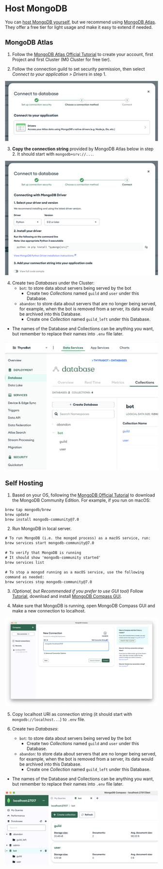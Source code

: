 # Host MongoDB

You can [host MongoDB yourself](#self-hosting), but we recommend using [MongoDB Atlas](#mongodb-atlas). They offer a free tier for light usage and make it easy to extend if needed.

## MongoDB Atlas

1. Follow the [MongoDB Atlas Official Tutorial](https://www.mongodb.com/resources/products/platform/mongodb-atlas-tutorial) to create your account, first Project and first Cluster (M0 Cluster for free tier). 
   
2. Follow the connection guild to set security permission, then select *Connect to your application > Drivers* in step 1.

![](images/drivers.png)

3. **Copy the connection string** provided by MongoDB Atlas below in step 2. It should start with `mongodb+srv://...`.

![](images/python.png)

4. Create two *Databases* under the Cluster: 
   - `bot`: to store data about servers being served by the bot
     - Create two *Collections* named `guild` and `user` under this Database.
   - `abandon`: to store data about servers that are no longer being served, for example, when the bot is removed from a server, its data would be archived into this Database.
     -  Create one *Collection* named `guild_left` under this Database.
  - The names of the Database and Collections can be anything you want, but remember to replace their names into `.env` file later.

![](images/mongodb.png)

## Self Hosting

1. Based on your OS, following the [MongoDB Official Tutorial](https://www.mongodb.com/docs/manual/installation/) to download the MongoDB Community Edition. For example, if you run on macOS:

```
brew tap mongodb/brew
brew update
brew install mongodb-community@7.0
```

2. Run MongoDB in local server.

```
# To run MongoDB (i.e. the mongod process) as a macOS service, run:
brew services start mongodb-community@7.0

# To verify that MongoDB is running
# It should show 'mongodb-community started'
brew services list

# To stop a mongod running as a macOS service, use the following command as needed:
brew services stop mongodb-community@7.0
```

3. *(Optional, but Recommended if you prefer to use GUI tool)* Follow [Tutorial](https://www.mongodb.com/docs/compass/master/install/), download and install [MongoDB Compass GUI](https://www.mongodb.com/try/download/compass).

4. Make sure that MongoDB is running, open MongoDB Compass GUI and make a new connection to localhost.

![](images/mongodb-campass.png)

5. Copy localhost URI as connection string (it should start with `mongodb://localhost...`) to `.env` file.

6. Create two *Databases*: 
   - `bot`: to store data about servers being served by the bot
     - Create two *Collections* named `guild` and `user` under this Database.
   - `abandon`: to store data about servers that are no longer being served, for example, when the bot is removed from a server, its data would be archived into this Database.
     -  Create one *Collection* named `guild_left` under this Database.
  - The names of the Database and Collections can be anything you want, but remember to replace their names into `.env` file later.

![](images/mongodb-self-host.png)
